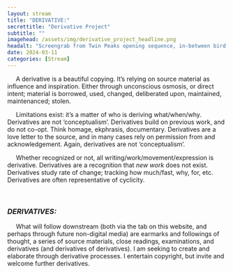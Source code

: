 ```yaml
---
layout: stream
title: "DERIVATIVE:"
secrettitle: "Derivative Project"
subtitle: ""
imagehead: /assets/img/derivative_project_headline.png
headalt: "Screengrab from Twin Peaks opening sequence, in-between bird scene and shot of the Packard Mill."
date: 2024-03-11
categories: [Stream]
---
```

<div>
    <p>&nbsp;&nbsp;&nbsp;&nbsp;&nbsp;A derivative is a beautiful copying. It’s relying on source material as influence and inspiration. Either through unconscious osmosis, or direct intent; material is borrowed, used, changed, deliberated upon, maintained, maintenanced; stolen.</p>
    <p>&nbsp;&nbsp;&nbsp;&nbsp;&nbsp;Limitations exist: it’s a matter of who is deriving what/when/why. Derivatives are not ‘conceptualism’. Derivatives build on previous work, and do not co-opt. Think homage, ekphrasis, documentary. Derivatives are a love letter to the source, and in many cases rely on permission from and acknowledgement. Again, derivatives are not ‘conceptualism’.</p>
    <p>&nbsp;&nbsp;&nbsp;&nbsp;&nbsp;Whether recognized or not, all writing/work/movement/expression is derivative. Derivatives are a recognition that <i>new work</i> does not exist. Derivatives study rate of change; tracking how much/fast, why, for, etc. Derivatives are often representative of cyclicity.</p>
    <p>&emsp;</p>
    <h3><i>DERIVATIVES:</i></h3>
    <p>&nbsp;&nbsp;&nbsp;&nbsp;&nbsp;What will follow downstream (both via the tab on this website, and perhaps through future non-digital media) are earmarks and followings of thought, a series of source materials, close readings, examinations, and derivatives (and derivatives of derivatives). I am seeking to create and elaborate through derivative processes. I entertain copyright, but invite and welcome further derivatives.</p>
</div>